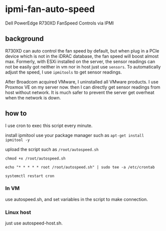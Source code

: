 # ipmi-fan-auto-speed
Dell PowerEdge R730XD FanSpeed Controls via IPMI

## background

R730XD can auto control the fan speed by default, but when plug in a PCIe device which is not in the iDRAC database, the fan speed will boost almost max.
Formerly, with ESXi installed on the server, the sensor readings can not be easily got neither in vm nor in host just use `sensors`.
To automatically adjust the speed, I use `ipmitools` to get sensor readings.

After Broadcom acquired VMware, I uninstalled all VMware products. I use Proxmox VE on my server now.
then I can directly get sensor readings from host without network. It is much safer to prevent the server get overheat when the network is down.

## how to

I use cron to exec this script every minute.

install ipmitool use your package manager such as `apt-get install ipmitool -y`

upload the script such as `/root/autospeed.sh`

`chmod +x /root/autospeed.sh`

`echo "* * * * * root /root/autospeed.sh" | sudo tee -a /etc/crontab`

`systemctl restart cron`


### In VM

use autospeed.sh, and set variables in the script to make connection.

### Linux host

just use autospeed-host.sh.

